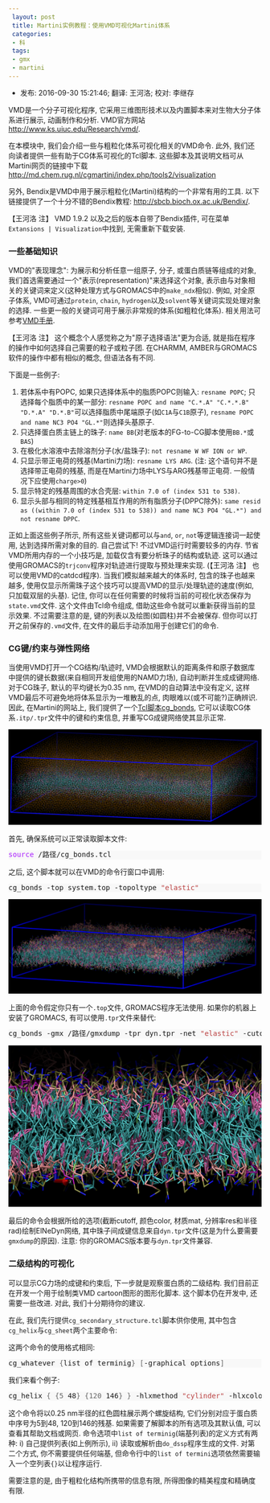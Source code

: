 ```yaml
---
 layout: post
 title: Martini实例教程：使用VMD可视化Martini体系
 categories:
 - 科
 tags:
 - gmx
 - martini
---
```


- 发布: 2016-09-30 15:21:46; 翻译: 王河洛; 校对: 李继存

VMD是一个分子可视化程序, 它采用三维图形技术以及内置脚本来对生物大分子体系进行展示, 动画制作和分析. VMD官方网站 <http://www.ks.uiuc.edu/Research/vmd/>.

在本模块中, 我们会介绍一些与粗粒化体系可视化相关的VMD命令. 此外, 我们还向读者提供一些有助于CG体系可视化的Tcl脚本. 这些脚本及其说明文档可从Martini网页的链接中下载 <http://md.chem.rug.nl/cgmartini/index.php/tools2/visualization>

另外, Bendix是VMD中用于展示粗粒化(Martini)结构的一个非常有用的工具. 以下链接提供了一个十分不错的Bendix教程: <http://sbcb.bioch.ox.ac.uk/Bendix/>.

【王河洛 注】 VMD 1.9.2 以及之后的版本自带了Bendix插件, 可在菜单`Extansions | Visualization`中找到, 无需重新下载安装.

### 一些基础知识

VMD的"表现理念": 为展示和分析任意一组原子, 分子, 或蛋白质链等组成的对象, 我们首选需要通过一个"表示(representation)"来选择这个对象, 表示由与对象相关的关键词来定义(这种处理方式与GROMACS中的`make_ndx`相似). 例如, 对全原子体系, VMD可通过`protein`, `chain`, `hydrogen`以及`solvent`等关键词实现处理对象的选择. 一些更一般的关键词可用于展示非常规的体系(如粗粒化体系). 相关用法可参考[VMD手册](http://www.ks.uiuc.edu/Research/vmd/current/ug/).

【王河洛 注】 这个概念个人感觉称之为"原子选择语法"更为合适, 就是指在程序的操作中如何选择自己需要的粒子或粒子团. 在CHARMM, AMBER与GROMACS软件的操作中都有相似的概念, 但语法各有不同.

下面是一些例子:

1. 若体系中有POPC, 如果只选择体系中的脂质POPC则输入: `resname POPC`; 只选择每个脂质中的某一部分: `resname POPC and name "C.*.A" "C.*.*.B" "D.*.A" "D.*.B"`可以选择脂质中尾端原子(如`C1A`与`C1B`原子), `resname POPC and name NC3 PO4 "GL.*"`则选择头基原子.
2. 只选择蛋白质主链上的珠子: `name BB`(对老版本的FG-to-CG脚本使用`BB.*`或`BAS`)
3. 在极化水溶液中去除溶剂分子(水/盐珠子): `not resname W WF ION or WP`.
4. 只显示带正电荷的残基(Martini力场): `resname LYS ARG`. (注: 这个语句并不是选择带正电荷的残基, 而是在Martini力场中LYS与ARG残基带正电荷. 一般情况下应使用`charge>0`)
5. 显示特定的残基周围的水合壳层: `within 7.0 of (index 531 to 538)`.
6. 显示头部与相同的特定残基相互作用的所有脂质分子(DPPC除外): `same resid as ((within 7.0 of (index 531 to 538)) and name NC3 PO4 "GL.*") and not resname DPPC`.

正如上面这些例子所示, 所有这些关键词都可以与`and`, `or`, `not`等逻辑连接词一起使用, 达到选择所需对象的目的. 自己尝试下! 不过VMD运行时需要较多的内存. 节省VMD所用内存的一个小技巧是, 加载仅含有要分析珠子的结构或轨迹. 这可以通过使用GROMACS的`trjconv`程序对轨迹进行提取与预处理来实现. (【王河洛 注】 也可以使用VMD的catdcd程序). 当我们模拟越来越大的体系时, 包含的珠子也越来越多, 使用仅显示所需珠子这个技巧可以提高VMD的显示/处理轨迹的速度(例如, 只加载双层的头基). 记住, 你可以在任何需要的时候将当前的可视化状态保存为`state.vmd`文件. 这个文件由Tcl命令组成, 借助这些命令就可以重新获得当前的显示效果. 不过需要注意的是, 键的列表以及绘图(如圆柱)并不会被保存. 但你可以打开之前保存的`.vmd`文件, 在文件的最后手动添加用于创建它们的命令.

### CG键/约束与弹性网络

当使用VMD打开一个CG结构/轨迹时, VMD会根据默认的距离条件和原子数据库中提供的键长数据(来自相同开发组使用的NAMD力场), 自动判断并生成成键网络. 对于CG珠子, 默认的平均键长为0.35 nm, 在VMD的自动算法中没有定义, 这样VMD最后不可避免地将体系显示为一堆散乱的点, 肉眼难以(或不可能?)正确辨识. 因此, 在Martini的网站上, 我们提供了一个[Tcl脚本cg_bonds](www.cgmartini.nl/images/tools/VMD/cg_bonds.tcl), 它可以读取CG体系`.itp/.tpr`文件中的键和约束信息, 并重写CG成键网络使其显示正常.

![](/martini/vmd_pnt.png)

首先, 确保系统可以正常读取脚本文件:

<div class="highlight" style="background: #f8f8f8"><pre style="line-height: 125%"><span style="color: #AA22FF">source</span> /路径/cg_bonds.tcl
</pre></div>

之后, 这个脚本就可以在VMD的命令行窗口中调用:

<div class="highlight" style="background: #f8f8f8"><pre style="line-height: 125%">cg_bonds -top system.top -topoltype <span style="color: #BB4444">&quot;elastic&quot;</span>
</pre></div>

![](/martini/vmd_bnd.png)

上面的命令假定你只有一个`.top`文件, GROMACS程序无法使用. 如果你的机器上安装了GROMACS, 有可以使用`.tpr`文件来替代:

<div class="highlight" style="background: #f8f8f8"><pre style="line-height: 125%">cg_bonds -gmx /路径/gmxdump -tpr dyn.tpr -net <span style="color: #BB4444">&quot;elastic&quot;</span> -cutoff 12.0 -color <span style="color: #BB4444">&quot;orange&quot;</span> -mat <span style="color: #BB4444">&quot;AOChalky&quot;</span> -res <span style="color: #666666">12</span> -rad 0.1
</pre></div>

![](/martini/vmd_zoom.png)

最后的命令会根据所给的选项(截断cutoff, 颜色color, 材质mat, 分辨率res和半径rad)绘制ElNeDyn网络, 其中珠子间成键信息来自`dyn.tpr`文件(这是为什么要需要`gmxdump`的原因). 注意: 你的GROMACS版本要与`dyn.tpr`文件兼容.

### 二级结构的可视化

可以显示CG力场的成键和约束后, 下一步就是观察蛋白质的二级结构. 我们目前正在开发一个用于绘制类VMD cartoon图形的图形化脚本. 这个脚本仍在开发中, 还需要一些改进. 对此, 我们十分期待你的建议.

在此, 我们先行提供`cg_secondary_structure.tcl`脚本供你使用, 其中包含`cg_helix`与`cg_sheet`两个主要命令:

这两个命令的使用格式相同:

<div class="highlight" style="background: #f8f8f8"><pre style="line-height: 125%">cg_whatever <span style="color: #666666">{</span>list of terminig<span style="color: #666666">}</span> <span style="color: #666666">[</span>-graphical options<span style="color: #666666">]</span>
</pre></div>

我们来看个例子:

<div class="highlight" style="background: #f8f8f8"><pre style="line-height: 125%">cg_helix <span style="color: #666666">{ {5</span> 48<span style="color: #666666">}</span> <span style="color: #666666">{120</span> 146<span style="color: #666666">} }</span> -hlxmethod <span style="color: #BB4444">&quot;cylinder&quot;</span> -hlxcolor <span style="color: #BB4444">&quot;red&quot;</span> -hlxrad 2.5
</pre></div>

这个命令将以0.25 nm半径的红色圆柱展示两个螺旋结构, 它们分别对应于蛋白质中序号为5到48, 120到146的残基. 如果需要了解脚本的所有选项及其默认值, 可以查看其帮助文档或网页. 命令选项中`list of terminig`(端基列表)的定义方式有两种: i) 自己提供列表(如上例所示), ii) 读取或解析由`do_dssp`程序生成的文件. 对第二个方式, 你不需要提供任何端基, 但命令行中的`list of termini`选项依然需要输入一个空列表`{}`以让程序运行.

需要注意的是, 由于粗粒化结构所携带的信息有限, 所得图像的精美程度和精确度有限.
